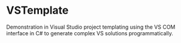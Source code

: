 # VSTemplate
Demonstration in Visual Studio project templating using the VS COM interface in C# to generate complex VS solutions programmatically.
